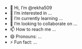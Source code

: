 - 👋 Hi, I’m @rekha509
- 👀 I’m interested in ...
- 🌱 I’m currently learning ...
- 💞️ I’m looking to collaborate on ...
- 📫 How to reach me ...
- 😄 Pronouns: ...
- ⚡ Fun fact: ...

<!---
rekha509/rekha509 is a ✨ special ✨ repository because its `README.md` (this file) appears on your GitHub profile.
You can click the Preview link to take a look at your changes.
--->
